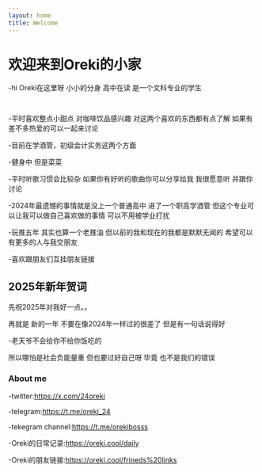 ```yaml
---
layout: home
title: Welcome
---
```


# 欢迎来到Oreki的小家

-hi Oreki在这里呀 小小的分身 高中在读 是一个文科专业的学生

`    ` 

-平时喜欢整点小甜点 对咖啡饮品感兴趣 对这两个喜欢的东西都有点了解 如果有差不多热爱的可以一起来讨论


-目前在学酒管，初级会计实务这两个方面


-健身中 但是菜菜


-平时听歌习惯会比较杂 如果你有好听的歌曲你可以分享给我 我很愿意听 并跟你讨论


-2024年最遗憾的事情就是没上一个普通高中 进了一个职高学酒管 但这个专业可以让我可以做自己喜欢做的事情 可以不用被学业打扰


-玩推五年 其实也算一个老推油 但以前的我和现在的我都是默默无闻的 希望可以有更多的人与我交朋友


-喜欢跟朋友们互挂朋友链接


## 2025年新年贺词

先祝2025年对我好一点。。


再就是 新的一年 不要在像2024年一样过的很差了 但是有一句话说得好


-老天爷不会给你不给你饭吃的


所以哪怕是社会负能量重 但也要过好自己呀 毕竟 也不是我们的错误


### About me 

-twitter:https://x.com/24oreki


-telegram:https://t.me/oreki_24


-tekegram channel:https://t.me/orekibosss


-Oreki的日常记录:https://oreki.cool/daily


-Oreki的朋友链接:https://oreki.cool/frineds%20links

